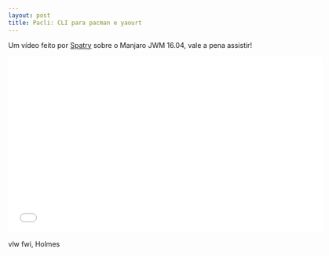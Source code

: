 ```yaml
---
layout: post
title: Pacli: CLI para pacman e yaourt
---
```


Um vídeo feito por [Spatry](https://forum.manjaro.org/t/pacli-cli-pacman-yaourt-helper/608) sobre o Manjaro JWM 16.04, vale a pena assistir!

<iframe width="640" height="360" src="//www.youtube.com/embed/37btu107u7E?feature=player_detailpage" frameborder="0" allowfullscreen></iframe>

vlw fwi, Holmes
